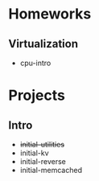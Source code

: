 # Homeworks

## Virtualization

- cpu-intro

# Projects

## Intro

- ~~initial-utilities~~
- initial-kv
- initial-reverse
- initial-memcached
